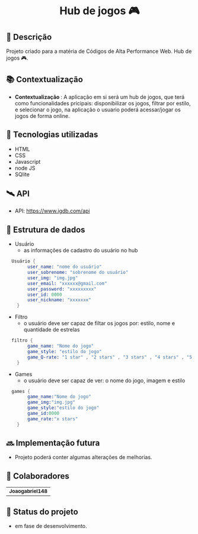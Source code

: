 <h1 align="center"> Hub de jogos 🎮</h1>

## :memo: Descrição
Projeto criado para a matéria de Códigos de Alta Performance Web. Hub de jogos 🎮.

## :books: Contextualização
* <b>Contextualização </b>: A aplicação em si será um hub de jogos, que terá como funcionalidades pricipais: disponibilizar os jogos, filtrar por estilo, e selecionar o jogo, na aplicação o usuario poderá acessar/jogar os jogos de forma online.

## :wrench: Tecnologias utilizadas
* HTML
* CSS
* Javascript
* node JS
* SQlite

## 🛰️ API
* API: https://www.igdb.com/api

## :game_die: Estrutura de dados
- Usuário
  - as informações de cadastro do usuário no hub
  
```s
  Usuário {
        user_name: "nome do usuário"
        user_sobrenome: "sobrenome do usuário"
        user_img: "img.jpg"
        user_email: "xxxxxx@gmail.com"
        user_password: "xxxxxxxxx"
        user_id: 0000
        user_nickname: "xxxxxxx"
    }
```

- Filtro
  - o usuário deve ser capaz de filtar os jogos por: estilo, nome e quantidade de estrelas
  
```s
  filtro {
        game_name: "Nome do jogo"
        game_style: "estilo do jogo"
        game_Q-rate: "1 star" , "2 stars" , "3 stars" , "4 stars" , "5 stars"
    }
```
- Games
  - o usuário deve ser capaz de ver: o nome do jogo, imagem e estilo
  
```s
  games {
        game_name:"Nome do jogo"
        game_img:"img.jpg"
        game_style:"estilo do jogo"
        game_id:0000
        game_rate:"x stars"
    }
```

## :soon: Implementação futura
* Projeto poderá conter algumas alterações de melhorias.

## :handshake: Colaboradores
<table>
  <tr>
    <td align="center">
      <a href="https://github.com/Joaogabriel148">
        <sub>
          <b>Joaogabriel148</b>
        </sub>
      </a>
    </td>
  </tr>
</table>

## :dart: Status do projeto
* em fase de desenvolvimento.

